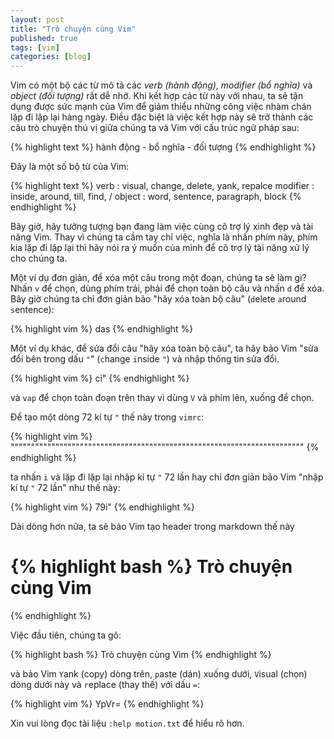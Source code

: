 ```yaml
---
layout: post
title: "Trò chuyện cùng Vim"
published: true
tags: [vim]
categories: [blog]
---
```



Vim có một bộ các từ mô tả các *verb (hành động)*, *modifier (bổ nghĩa)* và
*object (đối tượng)* rất dễ nhớ. Khi kết hợp các từ này với nhau, ta sẽ tận
dụng được sức mạnh của Vim để giảm thiểu những công việc nhàm chán lặp đi lặp
lại hàng ngày. Điều đặc biệt là việc kết hợp này sẽ trở thành các câu trò
chuyện thú vị giữa chúng ta và Vim với cấu trúc ngữ pháp sau:

{% highlight text %}
hành động - bổ nghĩa - đối tượng
{% endhighlight %}

Đây là một số bộ từ của Vim:

{% highlight text %}
verb     : visual, change, delete, yank, repalce
modifier : inside, around, till, find, /
object   : word, sentence, paragraph, block
{% endhighlight %}

Bây giờ, hãy tưởng tượng bạn đang làm việc cùng cô trợ lý xinh đẹp và tài năng
Vim. Thay vì chúng ta cầm tay chỉ việc, nghĩa là nhấn phím này, phím kia lặp đi
lặp lại thì hãy nói ra ý muốn của mình để cô trợ lý tài năng xử lý cho chúng
ta.

Một ví dụ đơn giản, để xóa một câu trong một đoạn, chúng ta sẽ làm gì? Nhấn `v`
để chọn, dùng phím trái, phải để chọn toàn bộ câu và nhấn `d` để xóa. Bây giờ
chúng ta chỉ đơn giản bảo "hãy xóa toàn bộ câu" (`d`elete `a`round `s`entence):

{% highlight vim %}
das
{% endhighlight %}

Một ví dụ khác, để sửa đổi câu "hãy xóa toàn bộ câu", ta hãy bảo Vim "sửa đổi
bên trong dấu `"`" (`c`hange `i`nside `"`) và nhập thông tin sửa đổi.

{% highlight vim %}
ci"
{% endhighlight %}

và `vap` để chọn toàn đoạn trên thay vì dùng `V` và phím lên, xuống để chọn.

Để tạo một dòng 72 kí tự `"` thế này trong `vimrc`:

{% highlight vim %}
""""""""""""""""""""""""""""""""""""""""""""""""""""""""""""""""""""""""
{% endhighlight %}

ta nhấn `i` và lặp đi lặp lại nhập kí tự `"` 72 lần hay chỉ đơn giản bảo Vim
"nhập kí tự `"` 72 lần" như thế này:

{% highlight vim %}
79i"<Esc>
{% endhighlight %}

Dài dòng hơn nữa, ta sẽ bảo Vim tạo header trong markdown thế này

{% highlight bash %}
Trò chuyện cùng Vim
===================
{% endhighlight %}

Việc đầu tiên, chúng ta gõ:

{% highlight bash %}
Trò chuyện cùng Vim
{% endhighlight %}

và bảo Vim `Y`ank (copy) dòng trên, `p`aste (dán) xuống dưới, `V`isual (chọn)
dòng dưới này và `r`eplace (thay thế) với dấu `=`:

{% highlight vim %}
YpVr=
{% endhighlight %}

Xin vui lòng đọc tài liệu `:help motion.txt` để hiểu rõ hơn.
